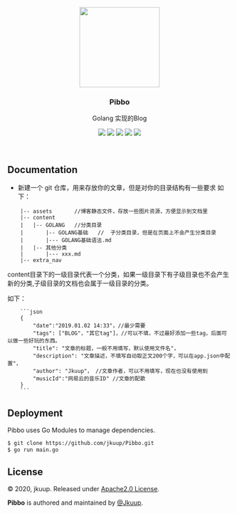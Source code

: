<p align="center">
    <a href="http://www.alphkiee.xyz" target="_blank">
        <img src="https://raw.githubusercontent.com/jkuup/Pibbo/master/img/gopher.png?v=0.2.2" width="180" />
    </a>
    <h3 align="center">Pibbo</h3>
    <p align="center">Golang 实现的Blog</p>
    <p align="center">
        <a href="https://travis-ci.com/jkuup/Pibbo"><img src="https://travis-ci.com/jkuup/Pibbo.svg?branch=master"></a>
        <a href="https://github.com/jkuup/Pibbo/releases"><img src="https://img.shields.io/badge/Version-v0.0.1-red.svg"></a>
        <a href="https://goreportcard.com/report/github.com/jkuup/Pibbo"><img src="https://goreportcard.com/badge/github.com/jkuup/Pibbo?v=0.0.1"></a>
        <a href="https://hub.docker.com/r/jkuup/Pibbo"><img src="https://img.shields.io/badge/Docker-Latest-orange"></a>
        <a href="https://github.com/jkuup/Pibbo/blob/master/LICENSE"><img src="https://img.shields.io/badge/LICENSE-MIT-orange.svg"></a>
    </p>
</p>
<br/>

## Documentation

- 新建一个 git 仓库，用来存放你的文章，但是对你的目录结构有一些要求
如下：
```
    |-- assets       //博客静态文件，存放一些图片资源，方便显示到文档里
    |-- content
    |   |-- GOLANG   //分类目录
    |       |-- GOLANG基础   //  子分类目录，但是在页面上不会产生分类目录
    |       |--- GOLANG基础语法.md
    |   |-- 其他分类
    |       |--- xxx.md
    |-- extra_nav  

```
content目录下的一级目录代表一个分类，如果一级目录下有子级目录也不会产生新的分类,子级目录的文档也会属于一级目录的分类。

如下：
```
    ```json
    {
        "date":"2019.01.02 14:33"，//最少需要
        "tags": ["BLOG"，"其它tag"]，//可以不填，不过最好添加一些tag，后面可以做一些好玩的东西。
        "title": "文章的标题，一般不用填写，默认使用文件名"，
        "description": "文章描述，不填写自动取正文200个字，可以在app.json中配置"，
        "author": "Jkuup"， //文章作者，可以不用填写，现在也没有使用到
        "musicId":"网易云的音乐ID" //文章的配歌
    }
    ```
```
## Deployment

Pibbo uses Go Modules to manage dependencies.

```zsh
$ git clone https://github.com/jkuup/Pibbo.git
$ go run main.go
```

## License

© 2020, jkuup. Released under [Apache2.0 License](http://www.apache.org/licenses/LICENSE-2.0).

**Pibbo** is authored and maintained by [@Jkuup](http://github.com/jkuup).